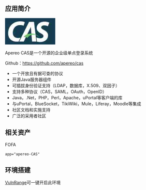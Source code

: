 ## 应用简介

![](logo.png)

Apereo CAS是一个开源的企业级单点登录系统

Github：https://github.com/apereo/cas

 * 一个开放且有据可查的协议
 * 开源Java服务器组件
 * 可插拔身份验证支持（LDAP，数据库，X.509、双因子）
 * 支持多种协议（CAS，SAML，OAuth，OpenID）
 * Java，.Net，PHP，Perl，Apache，uPortal等客户端的库
 * 与uPortal，BlueSocket，TikiWiki，Mule，Liferay，Moodle等集成
 * 社区文档和实施支持
 * 广泛的采用者社区

## 相关资产

FOFA

```http
app="apereo-CAS"
```

## 环境搭建

[VulnRange](https://github.com/wgpsec/VulnRange)可一键开启此环境